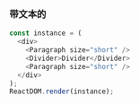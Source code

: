 ### 带文本的

<!--start-code-->

```js
const instance = (
  <div>
    <Paragraph size="short" />
    <Divider>Divider</Divider>
    <Paragraph size="short" />
  </div>
);
ReactDOM.render(instance);
```

<!--end-code-->
